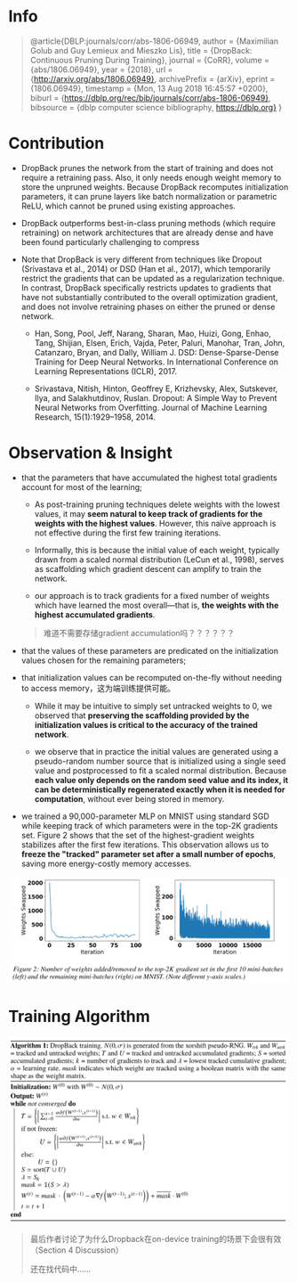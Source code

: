 # Info

> @article{DBLP:journals/corr/abs-1806-06949,
>   author    = {Maximilian Golub and
>                Guy Lemieux and
>                Mieszko Lis},
>   title     = {DropBack: Continuous Pruning During Training},
>   journal   = {CoRR},
>   volume    = {abs/1806.06949},
>   year      = {2018},
>   url       = {http://arxiv.org/abs/1806.06949},
>   archivePrefix = {arXiv},
>   eprint    = {1806.06949},
>   timestamp = {Mon, 13 Aug 2018 16:45:57 +0200},
>   biburl    = {https://dblp.org/rec/bib/journals/corr/abs-1806-06949},
>   bibsource = {dblp computer science bibliography, https://dblp.org}
> }

# Contribution

- DropBack prunes the network from the start of training and does not require a retraining pass. Also, it only needs enough weight memory to store the unpruned weights. Because DropBack recomputes initialization parameters, it can prune layers like batch normalization or parametric ReLU, which cannot be pruned using existing approaches.

- DropBack outperforms best-in-class pruning methods (which require retraining) on network architectures that are already dense and have been found particularly challenging to compress

- Note that DropBack is very different from techniques like Dropout (Srivastava et al., 2014) or DSD (Han et al., 2017), which temporarily restrict the gradients that can be updated as a regularization technique. In contrast, DropBack specifically restricts updates to gradients that have not substantially contributed to the overall optimization gradient, and does not involve retraining phases on either the pruned or dense network.

  - Han, Song, Pool, Jeff, Narang, Sharan, Mao, Huizi, Gong, Enhao, Tang, Shijian, Elsen, Erich, Vajda, Peter, Paluri, Manohar, Tran, John, Catanzaro, Bryan, and Dally, William J. DSD: Dense-Sparse-Dense Training for Deep Neural Networks. In International Conference on Learning Representations (ICLR), 2017.

  - Srivastava, Nitish, Hinton, Geoffrey E, Krizhevsky, Alex, Sutskever, Ilya, and Salakhutdinov, Ruslan. Dropout: A Simple Way to Prevent Neural Networks from Overfitting. Journal of Machine Learning Research, 15(1):1929–1958, 2014.

# Observation & Insight

- that the parameters that have accumulated the highest total gradients account for most of the learning; 

  - As post-training pruning techniques delete weights with the lowest values, it may **seem natural to keep track of gradients for the weights with the highest values**. However, this naïve approach is not effective during the first few training iterations.

  - Informally, this is because the initial value of each weight, typically drawn from a scaled normal distribution (LeCun et al., 1998), serves as scaffolding which gradient descent can amplify to train the network.

  - our approach is to track gradients for a fixed number of weights which have learned the most overall—that is, **the weights with the highest accumulated gradients**.

  > 难道不需要存储gradient accumulation吗？？？？？？

- that the values of these parameters are predicated on the initialization values chosen for the remaining parameters; 

- that initialization values can be recomputed on-the-fly without needing to access memory，这为端训练提供可能。

  - While it may be intuitive to simply set untracked weights to 0, we observed that **preserving the scaffolding provided by the initialization values is critical to the accuracy of the trained network**.

  - we observe that in practice the initial values are generated using a pseudo-random number source that is initialized using a single seed value and postprocessed to fit a scaled normal distribution. Because **each value only depends on the random seed value and its index, it can be deterministically regenerated exactly when it is needed for computation**, without ever being stored in memory.

- we trained a 90,000-parameter MLP on MNIST using standard SGD while keeping track of which parameters were in the top-2K gradients set. Figure 2 shows that the set of the highest-gradient weights stabilizes after the first few iterations. This observation allows us to **freeze the "tracked" parameter set after a small number of epochs**, saving more energy-costly memory accesses.

![avatar](pics/dropback-1.png)

# Training Algorithm

![avatar](pics/dropback-2.png)



> 最后作者讨论了为什么Dropback在on-device training的场景下会很有效（Section 4 Discussion）
> 
> 还在找代码中……








